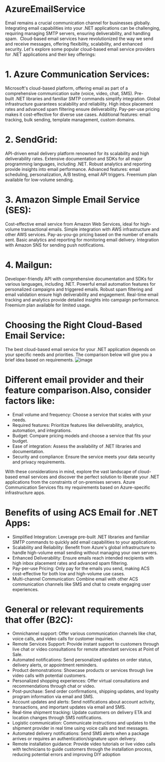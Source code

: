 # AzureEmailService
Email remains a crucial communication channel for businesses globally. Integrating email capabilities into your .NET applications can be challenging, requiring managing SMTP servers, ensuring deliverability, and handling spam. 
Cloud-based email services have revolutionized the way we send and receive messages, offering flexibility, scalability, and enhanced security.
Let's explore some popular cloud-based email service providers for .NET applications and their key offerings:
# 1. Azure Communication Services:
Microsoft's cloud-based platform, offering email as part of a comprehensive communication suite (voice, video, chat, SMS).
Pre-built .NET libraries and familiar SMTP commands simplify integration.
Global infrastructure guarantees scalability and reliability.
High inbox placement rates and advanced spam filtering ensure deliverability.
Pay-per-use pricing makes it cost-effective for diverse use cases.
Additional features: email tracking, bulk sending, template management, custom domains.

# 2. SendGrid:
API-driven email delivery platform renowned for its scalability and high deliverability rates.
Extensive documentation and SDKs for all major programming languages, including .NET.
Robust analytics and reporting provide insights into email performance.
Advanced features: email scheduling, personalization, A/B testing, email API triggers.
Freemium plan available for low-volume sending.

# 3. Amazon Simple Email Service (SES):
Cost-effective email service from Amazon Web Services, ideal for high-volume transactional emails.
Simple integration with AWS infrastructure and other AWS services.
Pay-as-you-go pricing based on the number of emails sent.
Basic analytics and reporting for monitoring email delivery.
Integration with Amazon SNS for sending push notifications.

# 4. Mailgun:
Developer-friendly API with comprehensive documentation and SDKs for various languages, including .NET.
Powerful email automation features for personalized campaigns and triggered emails.
Robust spam filtering and email validation ensure high deliverability and engagement.
Real-time email tracking and analytics provide detailed insights into campaign performance.
Freemium plan available for limited usage.

# Choosing the Right Cloud-Based Email Service:
The best cloud-based email service for your .NET application depends on your specific needs and priorities. The comparison below will give you a brief idea based on requirements.
![image](https://github.com/jatinrdave/AzureEmailService/assets/15671321/e261c7b6-10d4-4796-90c7-40dc35e28f03)

# Different email provider and their feature comparison.Also, consider factors like:
* Email volume and frequency: Choose a service that scales with your needs.
* Required features: Prioritize features like deliverability, analytics, automation, and integrations.
* Budget: Compare pricing models and choose a service that fits your budget.
* Ease of integration: Assess the availability of .NET libraries and documentation.
* Security and compliance: Ensure the service meets your data security and privacy requirements.

With these considerations in mind, explore the vast landscape of cloud-based email services and discover the perfect solution to liberate your .NET applications from the constraints of on-premises servers. Azure Communication Services fits my requirements based on Azure-specific infrastructure apps.
# Benefits of using ACS Email for .NET Apps:
* Simplified Integration: Leverage pre-built .NET libraries and familiar SMTP commands to quickly add email capabilities to your applications.
* Scalability and Reliability: Benefit from Azure's global infrastructure to handle high-volume email sending without managing your own servers.
* Enhanced Deliverability: Ensure emails reach intended recipients with high inbox placement rates and advanced spam filtering.
* Pay-per-use Pricing: Only pay for the emails you send, making ACS cost-effective for both low and high-volume use cases.
* Multi-channel Communication: Combine email with other ACS communication channels like SMS and chat to create engaging user experiences.

# General or relevant requirements that offer (B2C):
* Omnichannel support: Offer various communication channels like chat, voice calls, and video calls for customer inquiries.
* Remote Services Support: Provide instant support to customers through live chat or video consultations for remote attendant services at Point of Sale.
* Automated notifications: Send personalized updates on order status, delivery alerts, or appointment reminders.
* Product demonstrations: Showcase products or services through live video calls with potential customers.
* Personalized shopping experiences: Offer virtual consultations and recommendations through chat or video.
* Post-purchase: Send order confirmations, shipping updates, and loyalty program information via email and SMS.
* Account updates and alerts: Send notifications about account activity, transactions, and important updates via email and SMS.
* Real-time shipment tracking: Update customers on delivery ETA and location changes through SMS notifications.
* Logistic communication: Communicate instructions and updates to the shipment provider in real time using voice calls and text messages.
* Automated delivery notifications: Send SMS alerts when a package arrives or requires an authentication/signature upon delivery.
* Remote installation guidance: Provide video tutorials or live video calls with technicians to guide customers through the installation process, reducing potential errors and improving DIY adoption
